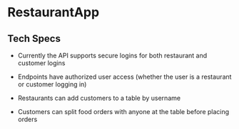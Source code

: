 # RestaurantApp

Tech Specs
----------------

- Currently the API supports secure logins for both restaurant and customer logins

- Endpoints have authorized user access (whether the user is a restaurant or customer logging in)

- Restaurants can add customers to a table by username 

- Customers can split food orders with anyone at the table before placing orders
